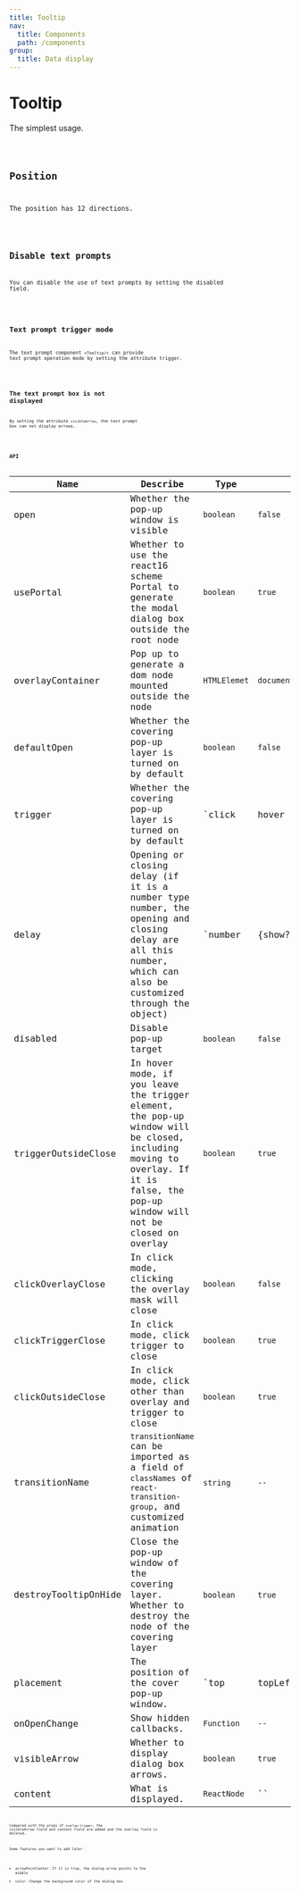 ```yaml
---
title: Tooltip
nav:
  title: Components
  path: /components
group:
  title: Data display
---
```


# Tooltip

The simplest usage.

<code src="./demo/basic.tsx"/>

## Position

The position has 12 directions.

<code src="./demo/placement.tsx">

## Disable text prompts

You can disable the use of text prompts by setting the disabled field.

<code src='./demo/disabled.tsx'/>

## Text prompt trigger mode

The text prompt component `<Tooltip/>` can provide text prompt operation mode by setting the attribute trigger.

<code src='./demo/trigger.tsx' />

## The text prompt box is not displayed

By setting the attribute `visibleArrow`, the text prompt box can not display arrows.

<code src='./demo/noArrow.tsx' />

## API

| Name        | Describe      | Type                                       | default   |
| ----------- | ---------------- | ------------------------------------------ | --------- |
| open        | Whether the pop-up window is visible         | `boolean`         | `false` |
| usePortal    | Whether to use the react16 scheme Portal to generate the modal dialog box outside the root node         | `boolean`                                  | `true`   |
| overlayContainer      | Pop up to generate a dom node mounted outside the node   | `HTMLElemet`                   | `document.body`   |
| defaultOpen     | Whether the covering pop-up layer is turned on by default         | `boolean`                                  | `false`   |
| trigger        | Whether the covering pop-up layer is turned on by default         | `click|hover|focus` | `hover`   |
| delay | Opening or closing delay (if it is a number type number, the opening and closing delay are all this number, which can also be customized through the object)    | `number|{show?:number,hide?:number}`                                | ``   |
| disabled | Disable pop-up target | `boolean`                                 | `false`      |
| triggerOutsideClose     | In hover mode, if you leave the trigger element, the pop-up window will be closed, including moving to overlay. If it is false, the pop-up window will not be closed on overlay  | `boolean` | `true`    |
| clickOverlayClose | In click mode, clicking the overlay mask will close | `boolean`        |`false` |
| clickTriggerClose | In click mode, click trigger to close        | `boolean`        | `true`    |
| clickOutsideClose | In click mode, click other than overlay and trigger to close        | `boolean`        | `true`    |
| transitionName | `transitionName` can be imported as a field of `classNames` of `react-transition-group`, and customized animation  | `string`   | `--`  |
| destroyTooltipOnHide | Close the pop-up window of the covering layer. Whether to destroy the node of the covering layer | `boolean`        | `true`    |
| placement	 | The position of the cover pop-up window.        | `top|topLeft|topRight|left|leftTop|leftBottom|right|rightTop|rightBottom|bottom|bottomLeft|bottomRight`        | `top`    |
| onOpenChange | 	Show hidden callbacks.| `Function`        | `--`    |
| visibleArrow | 	Whether to display dialog box arrows.| `boolean`        | `true`    |
| content | What is displayed.	| `ReactNode`        | ``    |

Compared with the props of `overlay-trigger`, the visibleArrow field and content field are added and the overlay field is deleted.

Some features you want to add later：
* arrowPointCenter：If it is true, the dialog arrow points to the middle
* color：Change the background color of the dialog box